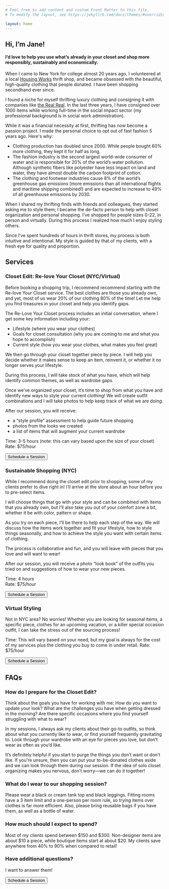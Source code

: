 ```yaml
---
# Feel free to add content and custom Front Matter to this file.
# To modify the layout, see https://jekyllrb.com/docs/themes/#overriding-theme-defaults

layout: home
---
```

<h2 data-header-item="about">Hi, I’m Jane!</h2>

<h4 class="text-center">I’d love to help you use what’s already in your closet and shop more responsibly, sustainably and economically.</h4>

When I came to New York for college almost 20 years ago, I volunteered at a local [Housing Works](https://www.housingworks.org/) thrift shop, and became obsessed with the beautiful, high-quality clothing that people donated. I have been shopping secondhand ever since.

I found a niche for myself thrifting luxury clothing and consigning it with companies like [the Real Real](https://www.therealreal.com/). In the last three years, I have consigned over 1000 items while working full-time in the social impact sector (my professional background is in social work administration).

While it was a financial necessity at first, thrifting has now become a passion project. I made the personal choice to opt out of fast fashion 5 years ago. Here's why:
* Clothing production has doubled since 2000. While people bought 60% more clothing, they kept it for half as long. 
* The fashion industry is the second largest world-wide consumer of water and is responsible for 20% of the world’s water pollution. Although synthetic fibers like polyester have less impact on land and water, they have almost double the carbon footprint of cotton.
* The clothing and footwear industries cause 8% of the world’s greenhouse gas emissions (more emissions than all international flights and maritime shipping combined!) and are expected to increase to 49% of all greenhouse emissions by 2030.

When I shared my thrifting finds with friends and colleagues, they started asking me to style them; I became the de-facto person to help with closet organization and personal shopping. I’ve shopped for people sizes 0-22, in person and virtually. During this process I realized how much I enjoy styling others.  

Since I’ve spent hundreds of hours in thrift stores, my process is both intuitive and intentional. My style is guided by that of my clients, with a fresh eye for quality and proportion.

<h2 data-header-item="services">Services</h2>

<div class="services">

<div class="service">

<h3>Closet Edit: Re-love Your Closet (NYC/Virtual)</h3>

Before booking a shopping trip, I recommend recommend starting with the Re-love Your Closet service. The best clothes are those you already own, and yet, most of us wear 20% of our clothing 80% of the time! Let me help you find treasures in your closet and help you identify gaps. 

The Re-Love Your Closet process includes an initial conversation, where I get some key information including your:
* Lifestyle (where you wear your clothes)
* Goals for closet consultation (why you are coming to me and what you hope to accomplish)
* Current style (how you wear your clothes, what makes you feel great)

We then go through your closet together piece by piece. I will help you decide whether it makes sense to keep an item, reinvent it, or whether it no longer serves your lifestyle. 

During this process, I will take stock of what you have, which will help identify common themes, as well as wardrobe gaps. 

Once we’ve organized your closet, it’s time to shop from what you have and identify new ways to style your current clothing! We will create outfit combinations and I will take photos to help keep track of what we are doing. 

After our session, you will receive:
* a “style profile” assessment to help guide future shopping
* photos from the looks we created 
* a list of items that will augment your current wardrobe

Time: 3-5 hours (note: this can vary based upon the size of your closet)
Rate: $75/hour

<button>Schedule a Session</button>

</div>
<div class="service">

<h3>Sustainable Shopping (NYC)</h3>

While I recommend doing the closet edit prior to shopping, some of my clients prefer to dive right in! I’ll arrive at the store about an hour before you to pre-select items.

I will choose things that go with your style and can be combined with items that you already own, but I’ll also take you out of your comfort zone a bit, whether it be with color, pattern or shape.  

As you try on each piece, I’ll be there to help each step of the way. We will discuss how the items work together and fit your lifestyle, how to style things seasonally, and how to achieve the style you want with certain items of clothing.

The process is collaborative and fun, and you will leave with pieces that you love and will want to wear! 

After our session, you will receive a photo “look book” of the outfits you tried on and suggestions of how to wear your new pieces. 

Time: 4 hours<br/>
Rate: $75/hour 

<button>Schedule a Session</button>

</div>

<div class="service">

<h3>Virtual Styling</h3>

Not in NYC area? No worries! Whether you are looking for seasonal items, a specific piece, clothes for an upcoming vacation, or a killer special occasion outfit, I can take the stress out of the sourcing process! 

Time: This will vary based on your need, but my goal is always for the cost of my services plus the clothing you buy to come in under retail.
Rate: $75/hour

<button>Schedule a Session</button>

</div>

</div>

<h2 data-header-item="faqs">FAQs</h2>

<h3>How do I prepare for the Closet Edit?</h3>

Think about the goals you have for working with me: How do you want to update your look? What are the challenges you have when getting dressed in the morning? Are there specific occasions where you find yourself struggling with what to wear?

In my sessions, I always ask my clients about their go-to outfits, so think about what you currently like to wear, or find yourself frequently gravitating to. Look through your wardrobe with an eye for pieces you love, but don’t wear as often as you’d like. 

It’s definitely helpful if you start to purge the things you don’t want or don’t like. If you're unsure, then you can put your to-be-donated clothes aside and we can look through them during our session. If the idea of solo closet organizing makes you nervous, don’t worry—we can do it together!

<h3>What do I wear to our shopping session?</h3>

Please wear a black or cream tank top and black leggings. Fitting rooms have a 3 item limit and a one-person per room rule, so trying items over clothes is far more efficient. 
Also, please bring reusable bags if you have them, as well as a bottle of water. 

<h3>How much should I expect to spend?</h3>

Most of my clients spend between $150 and $300. Non-designer items are about $10 a piece, while boutique items start at about $20. My clients save anywhere from 40% to 90% when compared to retail!

<h3>Have additional questions?</h3>

I want to answer them!

<button>Schedule a Session</button>